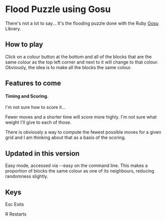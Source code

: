 # Flood Puzzle using Gosu

There's not a lot to say... It's the flooding puzzle done with the Ruby
[Gosu](http://www.libgosu.org/) Library.

## How to play

Click on a colour button at the bottom and all of the blocks that are the same 
colour as the top left corner and next to it will change to that colour. 
Obviously, the idea is to make all the blocks the same colour.

## Features to come

#### Timing and Scoring. 

I'm not sure how to score it...

Fewer moves and a shorter time will score more highly. I'm not sure what 
weight I'll give to each of those.

There is obviously a way to compute the fewest possible moves for a given 
grid and I am thinking about that as a basis of the scoring. 

## Updated in this version

Easy mode, accessed via --easy on the command line. This makes a proportion of
blocks the same colour as one of its neighbours, reducing randomness slightly.

## Keys

Esc Exits

R   Restarts
